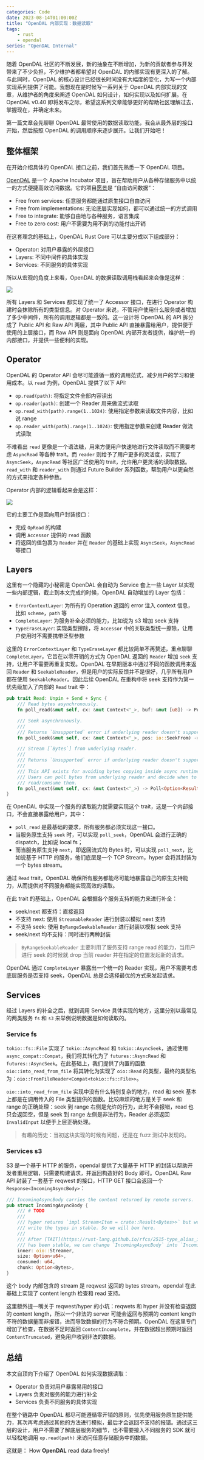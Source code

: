 ```yaml
---
categories: Code
date: 2023-08-14T01:00:00Z
title: "OpenDAL 内部实现：数据读取"
tags:
    - rust
    - opendal
series: "OpenDAL Internal"
---
```


随着 OpenDAL 社区的不断发展，新的抽象在不断增加，为新的贡献者参与开发带来了不少负担，不少维护者都希望对 OpenDAL 的内部实现有更深入的了解。与此同时，OpenDAL 的核心设计已经很长时间没有大幅度的变化，为写一个内部实现系列提供了可能。我想现在是时候写一系列关于 OpenDAL 内部实现的文章，从维护者的角度来阐述 OpenDAL 如何设计，如何实现以及如何扩展。在 OpenDAL v0.40 即将发布之际，希望这系列文章能够更好的帮助社区理解过去，掌握现在，并确定未来。

第一篇文章会先聊聊 OpenDAL 最常使用的数据读取功能，我会从最外层的接口开始，然后按照 OpenDAL 的调用顺序来逐步展开。让我们开始吧！

## 整体框架

在开始介绍具体的 OpenDAL 接口之前，我们首先熟悉一下 OpenDAL 项目。

[OpenDAL](https://github.com/apache/incubator-opendal) 是一个 Apache Incubator 项目，旨在帮助用户从各种存储服务中以统一的方式便捷高效访问数据。它的项目[愿景](https://opendal.apache.org/docs/vision)是 “自由访问数据”：

- Free from services: 任意服务都能通过原生接口自由访问
- Free from implementations: 无论底层实现如何，都可以通过统一的方式调用
- Free to integrate: 能够自由地与各种服务，语言集成
- Free to zero cost: 用户不需要为用不到的功能付出开销

在这套理念的基础上，OpenDAL Rust Core 可以主要分成以下组成部分：

- Operator: 对用户暴露的外层接口
- Layers: 不同中间件的具体实现
- Services: 不同服务的具体实现

所以从宏观的角度上来看，OpenDAL 的数据读取调用栈看起来会像是这样：

![](1.png)

所有 Layers 和 Services 都实现了统一了 Accessor 接口，在进行 Operator 构建时会抹除所有的类型信息。对 Operator 来说，不管用户使用什么服务或者增加了多少中间件，所有的调用逻辑都是一致的。这一设计将 OpenDAL 的 API 拆分成了 Public API 和 Raw API 两层，其中 Public API 直接暴露给用户，提供便于使用的上层接口，而 Raw API 则是面向 OpenDAL 内部开发者提供，维护统一的内部接口，并提供一些便利的实现。

## Operator

OpenDAL 的 Operator API 会尽可能遵循一致的调用范式，减少用户的学习和使用成本。以 `read` 为例，OpenDAL 提供了以下 API:

- `op.read(path)`: 将指定文件全部内容读出
- `op.reader(path)`: 创建一个 Reader 用来做流式读取
- `op.read_with(path).range(1..1024)`: 使用指定参数来读取文件内容，比如说 range
- `op.reader_with(path).range(1..1024)`: 使用指定参数来创建 Reader 做流式读取

不难看出 `read` 更像是一个语法糖，用来方便用户快速地进行文件读取而不需要考虑 `AsyncRead` 等各种 trait。而 `reader` 则给予了用户更多的灵活度，实现了 `AsyncSeek`，`AsyncRead` 等社区广泛使用的 trait，允许用户更灵活的读取数据。`read_with` 和 `reader_with` 则通过 Future Builder 系列函数，帮助用户以更自然的方式来指定各种参数。

Operator 内部的逻辑看起来会是这样：

![](2.png)

它的主要工作是面向用户封装接口：

- 完成 `OpRead` 的构建
- 调用 `Accessor` 提供的 `read` 函数
- 将返回的值包裹为 `Reader` 并在 `Reader` 的基础上实现 `AsyncSeek`，`AsyncRead` 等接口

## Layers

这里有一个隐藏的小秘密是 OpenDAL 会自动为 Service 套上一些 Layer 以实现一些内部逻辑，截止到本文完成的时候，OpenDAL 自动增加的 Layer 包括：

- `ErrorContextLayer`: 为所有的 Operation 返回的 error 注入 context 信息，比如 `scheme`，`path` 等
- `CompleteLayer`: 为服务补全必须的能力，比如说为 s3 增加 seek 支持
- `TypeEraseLayer`: 实现类型擦除，将 `Accessor` 中的关联类型统一擦除，让用户使用时不需要携带泛型参数

这里的 `ErrorContextLayer` 和 `TypeEraseLayer` 都比较简单不再赘述，重点聊聊 `CompleteLayer`，它旨在以零开销的方式为 OpenDAL 返回的 `Reader` 增加 `seek` 支持，让用户不需要再重复实现。OpenDAL 在早期版本中通过不同的函数调用来返回 `Reader` 和 `SeekableReader`，但是用户的实际反馈并不是很好，几乎所有用户都在使用 `SeekableReader`。因此后续 OpenDAL 在重构中将 seek 支持作为第一优先级加入了内部的 `Read` trait 中：

```rust
pub trait Read: Unpin + Send + Sync {
    /// Read bytes asynchronously.
    fn poll_read(&mut self, cx: &mut Context<'_>, buf: &mut [u8]) -> Poll<Result<usize>>;

    /// Seek asynchronously.
    ///
    /// Returns `Unsupported` error if underlying reader doesn't support seek.
    fn poll_seek(&mut self, cx: &mut Context<'_>, pos: io::SeekFrom) -> Poll<Result<u64>>;

    /// Stream [`Bytes`] from underlying reader.
    ///
    /// Returns `Unsupported` error if underlying reader doesn't support stream.
    ///
    /// This API exists for avoiding bytes copying inside async runtime.
    /// Users can poll bytes from underlying reader and decide when to
    /// read/consume them.
    fn poll_next(&mut self, cx: &mut Context<'_>) -> Poll<Option<Result<Bytes>>>;
}
```

在 OpenDAL 中实现一个服务的读取能力就需要实现这个 trait，这是一个内部接口，不会直接暴露给用户，其中：

- `poll_read` 是最基础的要求，所有服务都必须实现这一接口。
- 当服务原生支持 `seek` 时，可以实现 `poll_seek`，OpenDAL 会进行正确的 dispatch，比如说 local fs；
- 而当服务原生支持 `next`，即返回流式的 Bytes 时，可以实现 `poll_next`，比如说基于 HTTP 的服务，他们底层是一个 TCP Stream，hyper 会将其封装为一个 bytes stream。

通过 `Read` trait，OpenDAL 确保所有服务都能尽可能地暴露自己的原生支持能力，从而提供对不同服务都能实现高效的读取。

在此 trait 的基础上，OpenDAL 会根据各个服务支持的能力来进行补全：

- seek/next 都支持：直接返回
- 不支持 next: 使用 `StreamableReader` 进行封装以模拟 next 支持
- 不支持 seek: 使用 `ByRangeSeekableReader` 进行封装以模拟 seek 支持
- seek/next 均不支持：同时进行两种封装

> `ByRangeSeekableReader` 主要利用了服务支持 range read 的能力，当用户进行 seek 的时候就 drop 当前 reader 并在指定的位置发起新的请求。

OpenDAL 通过 `CompleteLayer` 暴露出一个统一的 Reader 实现，用户不需要考虑底层服务是否支持 seek，OpenDAL 总是会选择最优的方式来发起请求。

## Services

经过 Layers 的补全之后，就到调用 Service 具体实现的地方，这里分别以最常见的两类服务 `fs` 和 `s3` 来举例说明数据是如何读取的。

### Service fs

`tokio::fs::File` 实现了 `tokio::AsyncRead` 和 `tokio::AsyncSeek`，通过使用 `async_compat::Compat`，我们将其转化为了 `futures::AsyncRead` 和 `futures::AsyncSeek`。在此基础上，我们提供了内置的函数 `oio::into_read_from_file` 将其转化为实现了 `oio::Read` 的类型，最终的类型名为：`oio::FromFileReader<Compat<tokio::fs::File>>`。

`oio::into_read_from_file` 实现中没有什么特别复杂的地方，read 和 seek 基本上都是在调用传入的 File 类型提供的函数。比较麻烦的地方是关于 seek 和 range 的正确处理：seek 到 range 右侧是允许的行为，此时不会报错，read 也只会返回空，但是 seek 到 range 左侧是非法行为，Reader 必须返回 `InvalidInput` 以便于上层正确处理。

> 有趣的历史：当初这块实现的时候有问题，还是在 fuzz 测试中发现的。

### Services s3

S3 是一个基于 HTTP 的服务，opendal 提供了大量基于 HTTP 的封装以帮助开发者重用逻辑，只需要构建请求，并返回构造好的 Body 即可。OpenDAL Raw API 封装了一套基于 reqwest 的接口，HTTP GET 接口会返回一个 `Response<IncomingAsyncBody>`：

```rust
/// IncomingAsyncBody carries the content returned by remote servers.
pub struct IncomingAsyncBody {
    /// # TODO
    ///
    /// hyper returns `impl Stream<Item = crate::Result<Bytes>>` but we can't
    /// write the types in stable. So we will box here.
    ///
    /// After [TAIT](https://rust-lang.github.io/rfcs/2515-type_alias_impl_trait.html)
    /// has been stable, we can change `IncomingAsyncBody` into `IncomingAsyncBody<S>`.
    inner: oio::Streamer,
    size: Option<u64>,
    consumed: u64,
    chunk: Option<Bytes>,
}
```

这个 body 内部包含的 stream 是 reqwest 返回的 bytes stream，opendal 在此基础上实现了 content length 检查和 read 支持。

这里额外提一嘴关于 reqwest/hyper 的小坑：reqwets 和 hyper 并没有检查返回的 content length，所以一个非法的 server 可能会返回与预期的 content length 不符的数据量而非报错，进而导致数据的行为不符合预期。OpenDAL 在这里专门增加了检查，在数据不足时返回 `ContentIncomplete`，并在数据超出预期时返回 `ContentTruncated`，避免用户收到非法的数据。

## 总结

本文自顶向下介绍了 OpenDAL 如何实现数据读取：

- Operator 负责对用户暴露易用的接口
- Layers 负责对服务的能力进行补全
- Services 负责不同服务的具体实现

在整个链路中 OpenDAL 都尽可能遵循零开销的原则，优先使用服务原生提供能力，其次再考虑通过其他的方法进行模拟，最后才会返回不支持的报错。通过这三层的设计，用户不需要了解底层服务的细节，也不需要接入不同服务的 SDK 就可以轻松地调用 `op.read(path)` 来访问任意存储服务中的数据。

这就是： How **OpenDAL** read data freely!
